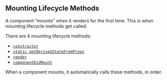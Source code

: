 ## Mounting Lifecycle Methods

A component “mounts” when it renders for the first time. This is when mounting lifecycle methods get called.

There are 4 mounting lifecycle methods:

* [`constructor`](constructor.md)
* [`static getDerivedStateFromProps`](getDerivedStateFromProps.md)
* [`render`](render.md)
* [`componentDidMount`](componentDidMount.md)

When a component mounts, it automatically calls these methods, in order.
